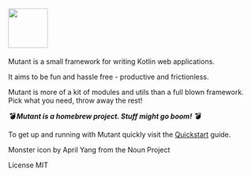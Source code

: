 # <img src="../images/little_mutant_logo.png" height="80"> 

Mutant is a small framework for writing Kotlin web applications.

It aims to be fun and hassle free - productive and frictionless.

Mutant is more of a kit of modules and utils than a full blown 
framework.  
Pick what you need, throw away the rest!

**_💣  Mutant is a homebrew project. Stuff might go boom! 💣_** 

To get up and running with Mutant quickly visit the [Quickstart](quickstart/quickstart.md) guide.

Monster icon by April Yang from the Noun Project

License
MIT
